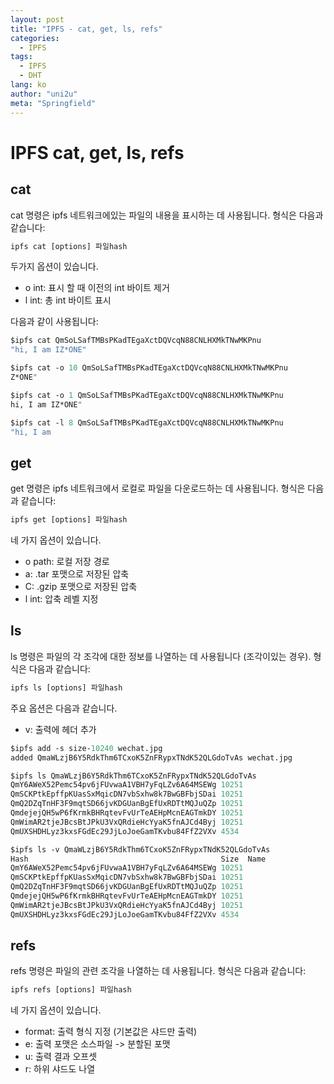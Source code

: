 ```yaml
---
layout: post
title: "IPFS - cat, get, ls, refs"
categories:
  - IPFS
tags:
  - IPFS
  - DHT
lang: ko
author: "uni2u"
meta: "Springfield"
---
```


# IPFS cat, get, ls, refs


## cat

cat 명령은 ipfs 네트워크에있는 파일의 내용을 표시하는 데 사용됩니다. 형식은 다음과 같습니다:

```protobuf
ipfs cat [options] 파일hash
```

두가지 옵션이 있습니다.

- o int: 표시 할 때 이전의 int 바이트 제거
- l int: 총 int 바이트 표시

다음과 같이 사용됩니다:

```protobuf
$ipfs cat QmSoLSafTMBsPKadTEgaXctDQVcqN88CNLHXMkTNwMKPnu
"hi, I am IZ*ONE"

$ipfs cat -o 10 QmSoLSafTMBsPKadTEgaXctDQVcqN88CNLHXMkTNwMKPnu
Z*ONE"

$ipfs cat -o 1 QmSoLSafTMBsPKadTEgaXctDQVcqN88CNLHXMkTNwMKPnu
hi, I am IZ*ONE"

$ipfs cat -l 8 QmSoLSafTMBsPKadTEgaXctDQVcqN88CNLHXMkTNwMKPnu
"hi, I am
```

## get

get 명령은 ipfs 네트워크에서 로컬로 파일을 다운로드하는 데 사용됩니다. 형식은 다음과 같습니다:

```protobuf
ipfs get [options] 파일hash
```

네 가지 옵션이 있습니다.

- o path: 로컬 저장 경로
- a: .tar 포맷으로 저장된 압축
- C: .gzip 포맷으로 저장된 압축
- l int: 압축 레벨 지정

## ls

ls 명령은 파일의 각 조각에 대한 정보를 나열하는 데 사용됩니다 (조각이있는 경우). 형식은 다음과 같습니다:

```protobuf
ipfs ls [options] 파일hash
```

주요 옵션은 다음과 같습니다.

- v: 출력에 헤더 추가

```protobuf
$ipfs add -s size-10240 wechat.jpg
added QmaWLzjB6Y5RdkThm6TCxoK5ZnFRypxTNdK52QLGdoTvAs wechat.jpg

$ipfs ls QmaWLzjB6Y5RdkThm6TCxoK5ZnFRypxTNdK52QLGdoTvAs
QmY6AWeX52Pemc54pv6jFUvwaA1VBH7yFqLZv6A64MSEWg 10251
QmSCKPtkEpffpKUasSxMqicDN7vbSxhw8k7BwGBFbjSDai 10251
QmQ2DZqTnHF3F9mqtSD66jvKDGUanBgEfUxRDTtMQJuQZp 10251
QmdejejQH5wP6fKrmkBHRqtevFvUrTeAEHpMcnEAGTmkDY 10251
QmWimAR2tjeJBcsBtJPkU3VxQRdieHcYyaK5fnAJCd4Byj 10251
QmUXSHDHLyz3kxsFGdEc29JjLoJoeGamTKvbu84FfZ2VXv 4534

$ipfs ls -v QmaWLzjB6Y5RdkThm6TCxoK5ZnFRypxTNdK52QLGdoTvAs
Hash                                           Size  Name
QmY6AWeX52Pemc54pv6jFUvwaA1VBH7yFqLZv6A64MSEWg 10251
QmSCKPtkEpffpKUasSxMqicDN7vbSxhw8k7BwGBFbjSDai 10251
QmQ2DZqTnHF3F9mqtSD66jvKDGUanBgEfUxRDTtMQJuQZp 10251
QmdejejQH5wP6fKrmkBHRqtevFvUrTeAEHpMcnEAGTmkDY 10251
QmWimAR2tjeJBcsBtJPkU3VxQRdieHcYyaK5fnAJCd4Byj 10251
QmUXSHDHLyz3kxsFGdEc29JjLoJoeGamTKvbu84FfZ2VXv 4534
```

## refs

refs 명령은 파일의 관련 조각을 나열하는 데 사용됩니다. 형식은 다음과 같습니다:

```protobuf
ipfs refs [options] 파일hash
```

네 가지 옵션이 있습니다.

- format: 출력 형식 지정 (기본값은 샤드만 출력)
- e: 출력 포맷은 소스파일 -> 분할된 포맷
- u: 출력 결과 오프셋
- r: 하위 샤드도 나열
